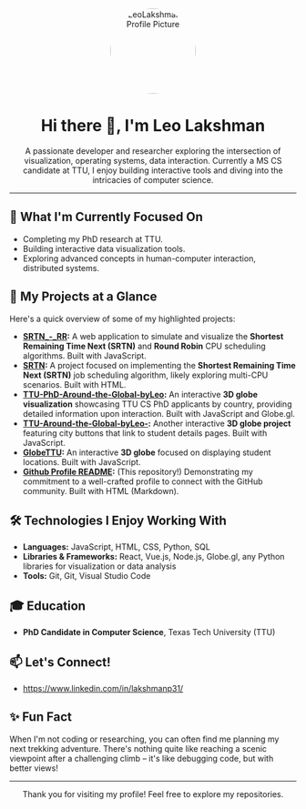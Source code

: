 <div align="center">
  <img src="https://media-hosting.imagekit.io/0c51c9a180c84cfb/Designer.jpeg?Expires=1837904598&Key-Pair-Id=K2ZIVPTIP2VGHC&Signature=dkuaupwLklng9bcPvJQwVCin9r0s3E0MnGd6dMxiPbsq~tDtl~KcrxsU-UV7UNbZsps421pOd0HRL3bjD0FbJtuOFtMIltiK8HSWxJ4NhmK1p1qfQQQrJzxiPvc9sKgLt64U8LlH5oLiXnKOfkrjP0xzjSzct3SD-HlFJPQtIkIPDXndQoBvenZsXSWZhsR1~FtoxQ-zETeqdLEpWTcmw8e8j8ZKb0-v~oaXAkk7tyPMjJhFnk2yeAKhxSfYmXozlYpNf1lxTUDGzgpSJfAi~uJy4IUjyKU7oVDFqcZf7S010CBZenvZYremkGYxTT6gYidF-N9mo1jTUyYH2jrZZQ__" alt="LeoLakshman's Profile Picture" width="150" style="border-radius: 50%;">
  <h1>Hi there 👋, I'm Leo Lakshman</h1>
  <p>A passionate developer and researcher exploring the intersection of visualization, operating systems, data interaction. Currently a MS CS candidate at TTU, I enjoy building interactive tools and diving into the intricacies of computer science.</p>
</div>

---

## 🔭 What I'm Currently Focused On

* Completing my PhD research at TTU.
* Building interactive data visualization tools.
* Exploring advanced concepts in human-computer interaction, distributed systems.

## 🌱 My Projects at a Glance

Here's a quick overview of some of my highlighted projects:

* **[SRTN_-_RR](https://github.com/LeoLakshman/SRTN_-_RR):** A web application to simulate and visualize the **Shortest Remaining Time Next (SRTN)** and **Round Robin** CPU scheduling algorithms. Built with JavaScript.
* **[SRTN](https://github.com/LeoLakshman/SRTN):** A project focused on implementing the **Shortest Remaining Time Next (SRTN)** job scheduling algorithm, likely exploring multi-CPU scenarios. Built with HTML.
* **[TTU-PhD-Around-the-Global-byLeo](https://github.com/LeoLakshman/TTU-PhD-Around-the-Global-byLeo):** An interactive **3D globe visualization** showcasing TTU CS PhD applicants by country, providing detailed information upon interaction. Built with JavaScript and Globe.gl.
* **[TTU-Around-the-Global-byLeo-](https://github.com/LeoLakshman/TTU-Around-the-Global-byLeo-):** Another interactive **3D globe project** featuring city buttons that link to student details pages. Built with JavaScript.
* **[GlobeTTU](https://github.com/LeoLakshman/GlobeTTU):** An interactive **3D globe** focused on displaying student locations. Built with JavaScript.
* **[Github Profile README](https://github.com/LeoLakshman/LeoLakshman):** (This repository!) Demonstrating my commitment to a well-crafted profile to connect with the GitHub community. Built with HTML (Markdown).

## 🛠️ Technologies I Enjoy Working With

* **Languages:** JavaScript, HTML, CSS, Python, SQL
* **Libraries & Frameworks:** React, Vue.js, Node.js, Globe.gl, any Python libraries for visualization or data analysis
* **Tools:** Git, Git, Visual Studio Code

## 🎓 Education

* **PhD Candidate in Computer Science**, Texas Tech University (TTU)

## 📫 Let's Connect!

* https://www.linkedin.com/in/lakshmanp31/

## ✨ Fun Fact

When I'm not coding or researching, you can often find me planning my next trekking adventure. There's nothing quite like reaching a scenic viewpoint after a challenging climb – it's like debugging code, but with better views!

---

<div align="center">
  Thank you for visiting my profile! Feel free to explore my repositories.
</div>
